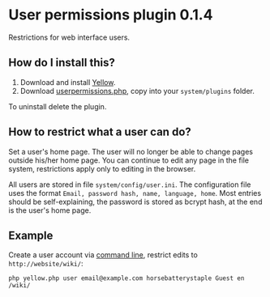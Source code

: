 User permissions plugin 0.1.4
=============================
Restrictions for web interface users.

How do I install this?
----------------------
1. Download and install [Yellow](https://github.com/datenstrom/yellow/).  
2. Download [userpermissions.php](userpermissions.php?raw=true), copy into your `system/plugins` folder.  

To uninstall delete the plugin.

How to restrict what a user can do?
-----------------------------------
Set a user's home page. The user will no longer be able to change pages outside his/her home page. 
You can continue to edit any page in the file system, restrictions apply only to editing in the browser.

All users are stored in file `system/config/user.ini`. The configuration file uses the format `Email, password hash, name, language, home`. Most entries should be self-explaining, the password is stored as bcrypt hash, at the end is the user's home page.

Example
-------
Create a user account via [command line](https://github.com/datenstrom/yellow/wiki/Yellow-CLI), restrict edits to `http://website/wiki/`:

    php yellow.php user email@example.com horsebatterystaple Guest en /wiki/
